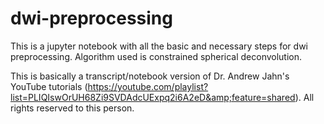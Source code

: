 # dwi-preprocessing
This is a jupyter notebook with all the basic and necessary steps for dwi preprocessing. Algorithm used is constrained spherical deconvolution. 

This is basically a transcript/notebook version of Dr. Andrew Jahn's YouTube tutorials (https://youtube.com/playlist?list=PLIQIswOrUH68Zi9SVDAdcUExpq2i6A2eD&amp;feature=shared). All rights reserved to this person.
